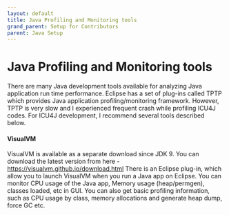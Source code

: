 ```yaml
---
layout: default
title: Java Profiling and Monitoring tools
grand_parent: Setup for Contributors
parent: Java Setup
---
```


# Java Profiling and Monitoring tools

There are many Java development tools available for analyzing Java application
run time performance. Eclipse has a set of plug-ins called TPTP which provides
Java application profiling/monitoring framework. However, TPTP is very slow and
I experienced frequent crash while profiling ICU4J codes. For ICU4J development,
I recommend several tools described below.

#### VisualVM

VisualVM is available as a separate download since JDK 9. You can download the latest
version from here - <https://visualvm.github.io/download.html>
There is an Eclipse plug-in, which allow you to launch VisualVM when you run a
Java app on Eclipse. You can monitor CPU usage of the Java app, Memory usage
(heap/permgen), classes loaded, etc in GUI. You can also get basic profiling
information, such as CPU usage by class, memory allocations and generate heap
dump, force GC etc.
